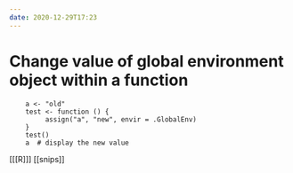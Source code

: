 ```yaml
---
date: 2020-12-29T17:23
---
```


# Change value of global environment object within a function

	
		a <- "old"
		test <- function () {
			 assign("a", "new", envir = .GlobalEnv)
		}
		test()
		a  # display the new value
        
[[[R]]]
[[snips]]